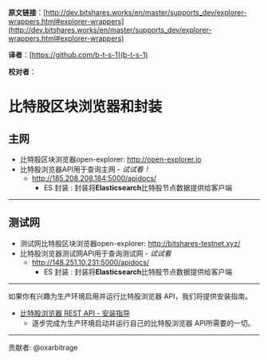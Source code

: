 **原文链接**：[http://dev.bitshares.works/en/master/supports_dev/explorer-wrappers.html#explorer-wrappers](http://dev.bitshares.works/en/master/supports_dev/explorer-wrappers.html#explorer-wrappers)
  
  **译者**：[https://github.com/b-t-s-1](b-t-s-1)
 
 **校对者**：

# 比特股区块浏览器和封装

## 主网

  - 比特股区块浏览器open-explorer: http://open-explorer.io
  - 比特股浏览器API用于查询主网  - *试试看！*
      - <http://185.208.208.184:5000/apidocs/>
          - ES 封装 : 封装将**Elasticsearch**比特股节点数据提供给客户端

-----

## 测试网

  - 测试网比特股区块浏览器open-explorer: http://bitshares-testnet.xyz/ 
  - 比特股浏览器测试网API用于查询测试网 - *试试看*
      - <http://148.251.10.231:5000/apidocs/>
          - ES 封装 : 封装将**Elasticsearch**比特股节点数据提供给客户端

-----

如果你有兴趣为生产环境启用并运行比特股浏览器 API，我们将提供安装指南。

  - [比特股浏览器 REST API - 安装指导
    ](https://github.com/oxarbitrage/bitshares-explorer-api#bitshares-explorer-rest-api)
      - 逐步完成为生产环境启动并运行自己的比特股浏览器 API所需要的一切。

-----

贡献者: @oxarbitrage
